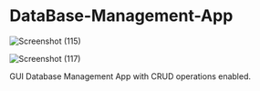 # DataBase-Management-App

![Screenshot (115)](https://user-images.githubusercontent.com/62144435/133024332-87fe1668-7480-49db-9c01-68d14be0881c.png)

![Screenshot (117)](https://user-images.githubusercontent.com/62144435/133024341-cedb6f7e-6846-48fd-8522-24bf9c3d2415.png)

 GUI Database Management App with CRUD operations enabled.
